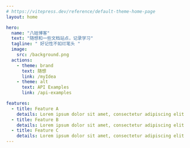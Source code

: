 ```yaml
---
# https://vitepress.dev/reference/default-theme-home-page
layout: home

hero:
  name: "八娃博客"
  text: "随想和一些文档站点，记录学习"
  tagline: " 好记性不如烂笔头 "
  image:
    src: /background.png
  actions:
    - theme: brand
      text: 随想
      link: /myIdea
    - theme: alt
      text: API Examples
      link: /api-examples

features:
  - title: Feature A
    details: Lorem ipsum dolor sit amet, consectetur adipiscing elit
  - title: Feature B
    details: Lorem ipsum dolor sit amet, consectetur adipiscing elit
  - title: Feature C
    details: Lorem ipsum dolor sit amet, consectetur adipiscing elit
---
```


